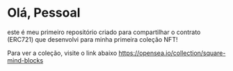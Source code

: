 # Olá, Pessoal

este é meu primeiro repositório criado para compartilhar o contrato (ERC721) que desenvolvi para minha primeira coleção NFT!

Para ver a coleção, visite o link abaixo
https://opensea.io/collection/square-mind-blocks
